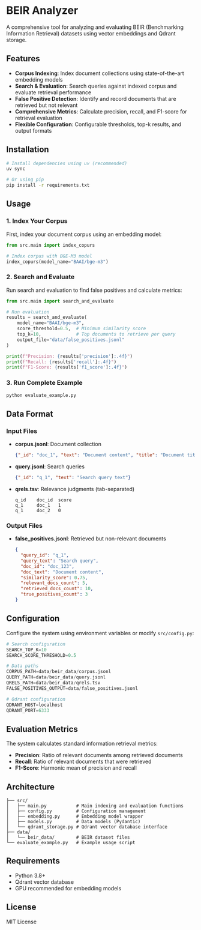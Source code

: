 # BEIR Analyzer

A comprehensive tool for analyzing and evaluating BEIR (Benchmarking Information Retrieval) datasets using vector embeddings and Qdrant storage.

## Features

- **Corpus Indexing**: Index document collections using state-of-the-art embedding models
- **Search & Evaluation**: Search queries against indexed corpus and evaluate retrieval performance
- **False Positive Detection**: Identify and record documents that are retrieved but not relevant
- **Comprehensive Metrics**: Calculate precision, recall, and F1-score for retrieval evaluation
- **Flexible Configuration**: Configurable thresholds, top-k results, and output formats

## Installation

```bash
# Install dependencies using uv (recommended)
uv sync

# Or using pip
pip install -r requirements.txt
```

## Usage

### 1. Index Your Corpus

First, index your document corpus using an embedding model:

```python
from src.main import index_copurs

# Index corpus with BGE-M3 model
index_copurs(model_name="BAAI/bge-m3")
```

### 2. Search and Evaluate

Run search and evaluation to find false positives and calculate metrics:

```python
from src.main import search_and_evaluate

# Run evaluation
results = search_and_evaluate(
    model_name="BAAI/bge-m3",
    score_threshold=0.5,  # Minimum similarity score
    top_k=10,             # Top documents to retrieve per query
    output_file="data/false_positives.jsonl"
)

print(f"Precision: {results['precision']:.4f}")
print(f"Recall: {results['recall']:.4f}")
print(f"F1-Score: {results['f1_score']:.4f}")
```

### 3. Run Complete Example

```bash
python evaluate_example.py
```

## Data Format

### Input Files

- **corpus.jsonl**: Document collection
  ```json
  {"_id": "doc_1", "text": "Document content", "title": "Document title"}
  ```

- **query.jsonl**: Search queries
  ```json
  {"_id": "q_1", "text": "Search query text"}
  ```

- **qrels.tsv**: Relevance judgments (tab-separated)
  ```
  q_id    doc_id  score
  q_1     doc_1   1
  q_1     doc_2   0
  ```

### Output Files

- **false_positives.jsonl**: Retrieved but non-relevant documents
  ```json
  {
    "query_id": "q_1",
    "query_text": "Search query",
    "doc_id": "doc_123",
    "doc_text": "Document content",
    "similarity_score": 0.75,
    "relevant_docs_count": 5,
    "retrieved_docs_count": 10,
    "true_positives_count": 3
  }
  ```

## Configuration

Configure the system using environment variables or modify `src/config.py`:

```python
# Search configuration
SEARCH_TOP_K=10
SEARCH_SCORE_THRESHOLD=0.5

# Data paths
CORPUS_PATH=data/beir_data/corpus.jsonl
QUERY_PATH=data/beir_data/query.jsonl
QRELS_PATH=data/beir_data/qrels.tsv
FALSE_POSITIVES_OUTPUT=data/false_positives.jsonl

# Qdrant configuration
QDRANT_HOST=localhost
QDRANT_PORT=6333
```

## Evaluation Metrics

The system calculates standard information retrieval metrics:

- **Precision**: Ratio of relevant documents among retrieved documents
- **Recall**: Ratio of relevant documents that were retrieved
- **F1-Score**: Harmonic mean of precision and recall

## Architecture

```
├── src/
│   ├── main.py           # Main indexing and evaluation functions
│   ├── config.py         # Configuration management
│   ├── embedding.py      # Embedding model wrapper
│   ├── models.py         # Data models (Pydantic)
│   └── qdrant_storage.py # Qdrant vector database interface
├── data/
│   └── beir_data/        # BEIR dataset files
└── evaluate_example.py   # Example usage script
```

## Requirements

- Python 3.8+
- Qdrant vector database
- GPU recommended for embedding models

## License

MIT License
